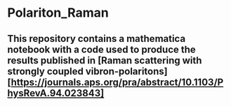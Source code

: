 # Polariton_Raman

## This repository contains a mathematica notebook with a code used to produce the results published in [Raman scattering with strongly coupled vibron-polaritons][https://journals.aps.org/pra/abstract/10.1103/PhysRevA.94.023843]
